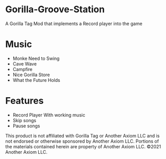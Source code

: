 # Gorilla-Groove-Station
A Gorilla Tag Mod that implements a Record player into the game
# Music
* Monke Need to Swing
* Cave Wave
* Campfire
* Nice Gorilla Store
* What the Future Holds
# Features
* Record Player With working music
* Skip songs
* Pause songs

This product is not affiliated with Gorilla Tag or Another Axiom LLC and is not endorsed or otherwise sponsored by Another Axiom LLC. Portions of the materials contained herein are property of Another Axiom LLC. ©2021 Another Axiom LLC.
